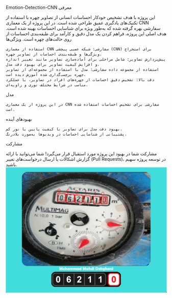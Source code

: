 Emotion-Detection-CNN
معرفی

این پروژه با هدف تشخیص خودکار احساسات انسانی از تصاویر چهره با استفاده از تکنیک‌های یادگیری عمیق طراحی شده است. در این پروژه از یک معماری CNN سفارشی بهره گرفته شده که به‌طور ویژه برای شناسایی احساسات بهینه شده است. هدف اصلی این پروژه، فراهم کردن یک مدل دقیق و کارآمد برای طبقه‌بندی احساسات از روی حالت‌های چهره است.
ویژگی‌ها

    استفاده از معماری CNN سفارشی: شبکه عصبی پیچشی (CNN) برای استخراج ویژگی‌ها و طبقه‌بندی احساسات از تصاویر چهره.
    پیش‌پردازش تصاویر: شامل مراحلی برای آماده‌سازی تصاویر مانند تغییر اندازه و افزایش کیفیت تصاویر برای بهبود دقت مدل.
    استفاده از مجموعه داده سفارشی: مدل با استفاده از مجموعه‌ای از تصاویر چهره برچسب‌گذاری شده آموزش دیده است.
    دقت بالا: تشخیص دقیق احساسات از چهره‌های افراد در تصاویر، با عملکرد مناسب در شرایط مختلف نوری و زاویه‌ای.

مدل

    در این پروژه از یک معماری CNN سفارشی برای تشخیص احساسات استفاده شده است.

بهبودهای آینده

    بهبود دقت مدل برای تصاویر با کیفیت پایین یا نور کم.
    پشتیبانی از شناسایی احساسات در ویدیوها به‌صورت بلادرنگ.

مشارکت

مشارکت شما در بهبود این پروژه مورد استقبال قرار می‌گیرد! شما می‌توانید با ارائه گزارش اشکالات یا ارسال درخواست‌های تغییر (Pull Requests)، در توسعه پروژه سهیم باشید.
![Digtal-clock](https://github.com/MMD1426/WaterMeter-Reader/blob/main/Screenshot%202024-08-15%20133256.png)
